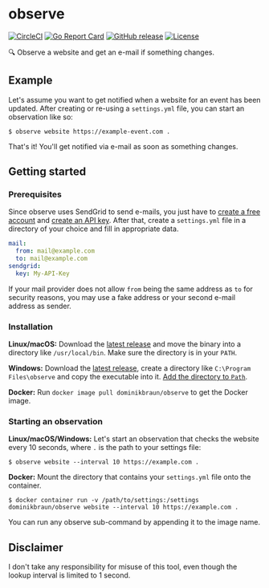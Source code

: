 # observe

[![CircleCI](https://circleci.com/gh/dominikbraun/observe.svg?style=shield)](https://circleci.com/gh/dominikbraun/observe)
[![Go Report Card](https://goreportcard.com/badge/github.com/dominikbraun/observe)](https://goreportcard.com/report/github.com/dominikbraun/observe)
[![GitHub release](https://img.shields.io/github/v/release/dominikbraun/observe?include_prereleases&sort=semver)](https://github.com/dominikbraun/observe/releases)
[![License](https://img.shields.io/github/license/dominikbraun/observe)](https://github.com/dominikbraun/observe/blob/master/LICENSE)

:mag: Observe a website and get an e-mail if something changes.

## Example

Let's assume you want to get notified when a website for an event has been updated. After creating or re-using a `settings.yml`
file, you can start an observation like so:

```shell script
$ observe website https://example-event.com .
```

That's it! You'll get notified via e-mail as soon as something changes.

## Getting started

### Prerequisites

Since observe uses SendGrid to send e-mails, you just have to [create a free account](https://signup.sendgrid.com/) and
[create an API key](https://app.sendgrid.com/settings/api_keys). After that, create a `settings.yml` file in a directory
of your choice and fill in appropriate data.

```yaml
mail:
  from: mail@example.com
  to: mail@example.com
sendgrid:
  key: My-API-Key
```

If your mail provider does not allow `from` being the same address as `to` for security reasons, you may use a fake
address or your second e-mail address as sender.

### Installation

**Linux/macOS:** Download the [latest release](https://github.com/dominikbraun/observe/releases) and move the binary into
a directory like `/usr/local/bin`. Make sure the directory is in your `PATH`.

**Windows:** Download the [latest release](https://github.com/dominikbraun/observe/releases), create a directory like
`C:\Program Files\observe` and copy the executable into it. [Add the directory to `Path`](https://www.computerhope.com/issues/ch000549.htm).

**Docker:** Run `docker image pull dominikbraun/observe` to get the Docker image.

### Starting an observation

**Linux/macOS/Windows:** Let's start an observation that checks the website every 10 seconds, where `.` is the path to
your settings file:

```shell script
$ observe website --interval 10 https://example.com .
```

**Docker:** Mount the directory that contains your `settings.yml` file onto the container.

```shell script
$ docker container run -v /path/to/settings:/settings dominikbraun/observe website --interval 10 https://example.com .
```

You can run any observe sub-command by appending it to the image name.

## Disclaimer

I don't take any responsibility for misuse of this tool, even though the lookup interval is limited to 1 second.